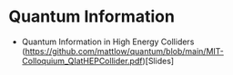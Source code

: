 # Quantum Information

- Quantum Information in High Energy Colliders (https://github.com/mattlow/quantum/blob/main/MIT-Colloquium_QIatHEPCollider.pdf)[Slides]
